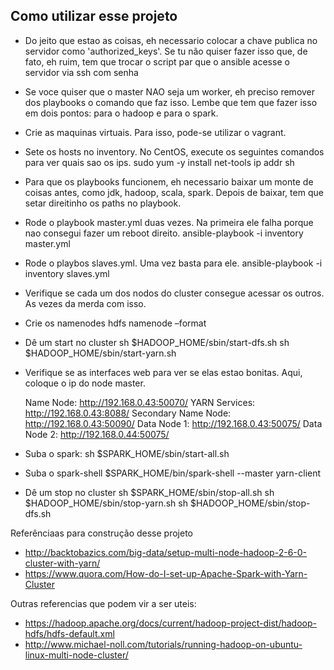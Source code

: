 
Como utilizar esse projeto
--------------------------

- Do jeito que estao as coisas, eh necessario colocar a chave publica no 
  servidor como 'authorized_keys'. Se tu não quiser fazer isso que,
  de fato, eh ruim, tem que trocar o script par que o ansible acesse o 
  servidor via ssh com senha

- Se voce quiser que o master NAO seja um worker, eh preciso remover
  dos playbooks o comando que faz isso. Lembe que tem que fazer isso em
  dois pontos: para o hadoop e para o spark.

- Crie as maquinas virtuais. Para isso, pode-se utilizar o vagrant.

- Sete os hosts no inventory.
  No CentOS, execute os seguintes comandos para ver quais sao os ips.
    sudo yum -y install net-tools
    ip addr sh

- Para que os playbooks funcionem, eh necessario baixar um monte de coisas
  antes, como jdk, hadoop, scala, spark. Depois de baixar, tem que setar
  direitinho os paths no playbook.

- Rode o playbook master.yml duas vezes. Na primeira ele falha porque nao
  consegui fazer um reboot direito.
  	ansible-playbook -i inventory master.yml

- Rode o playbos slaves.yml. Uma vez basta para ele.
	ansible-playbook -i inventory slaves.yml

- Verifique se cada um dos nodos do cluster consegue acessar os outros. As
  vezes da merda com isso.

- Crie os namenodes
  hdfs namenode –format

- Dê um start no cluster
  sh $HADOOP_HOME/sbin/start-dfs.sh
  sh $HADOOP_HOME/sbin/start-yarn.sh

- Verifique se as interfaces web para ver se elas estao bonitas. Aqui, coloque
  o ip do node master.

  Name Node: http://192.168.0.43:50070/
  YARN Services: http://192.168.0.43:8088/
  Secondary Name Node: http://192.168.0.43:50090/
  Data Node 1: http://192.168.0.43:50075/
  Data Node 2: http://192.168.0.44:50075/

- Suba o spark:
  sh $SPARK_HOME/sbin/start-all.sh

- Suba o spark-shell
    $SPARK_HOME/bin/spark-shell --master yarn-client

- Dê um stop no cluster
  sh $SPARK_HOME/sbin/stop-all.sh
  sh $HADOOP_HOME/sbin/stop-yarn.sh
  sh $HADOOP_HOME/sbin/stop-dfs.sh
  

Referênciaas para construção desse projeto
- http://backtobazics.com/big-data/setup-multi-node-hadoop-2-6-0-cluster-with-yarn/
- https://www.quora.com/How-do-I-set-up-Apache-Spark-with-Yarn-Cluster

Outras referencias que podem vir a ser uteis:
- https://hadoop.apache.org/docs/current/hadoop-project-dist/hadoop-hdfs/hdfs-default.xml
- http://www.michael-noll.com/tutorials/running-hadoop-on-ubuntu-linux-multi-node-cluster/
